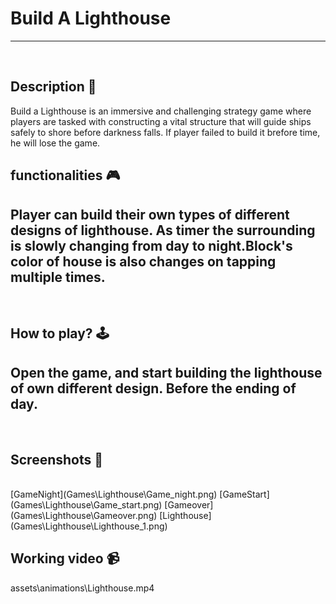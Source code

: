 # **Build A Lighthouse** 

---

<br>

## **Description 📃**
Build a Lighthouse is an immersive and challenging strategy game where players are tasked with constructing a vital structure that will guide ships safely to shore before darkness falls. If player failed to build it brefore time, he will lose the game. 

## **functionalities 🎮**
Player can build their own types of different designs of lighthouse. As timer the surrounding is slowly changing from day to night.Block's color of house is also changes on tapping multiple times.
- 
<br>

## **How to play? 🕹️**
Open the game, and start building the lighthouse of own different design. Before the ending of day. 
- 

<br>

## **Screenshots 📸**

<br>
[GameNight](Games\Lighthouse\Game_night.png)
[GameStart](Games\Lighthouse\Game_start.png)
[Gameover](Games\Lighthouse\Gameover.png)
[Lighthouse](Games\Lighthouse\Lighthouse_1.png)

<br>

## **Working video 📹**
assets\animations\Lighthouse.mp4
